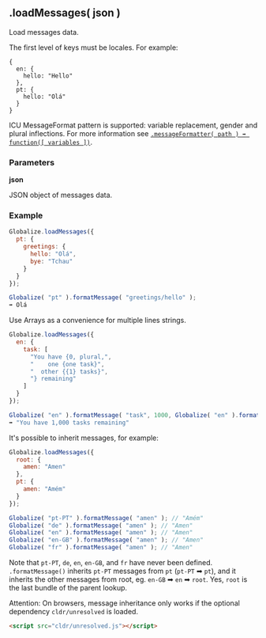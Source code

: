 ## .loadMessages( json )

Load messages data.

The first level of keys must be locales. For example:

```
{
  en: {
    hello: "Hello"
  },
  pt: {
    hello: "Olá"
  }
}
```

ICU MessageFormat pattern is supported: variable replacement, gender and plural
inflections. For more information see [`.messageFormatter( path ) ➡ function([
variables ])`](./message-formatter.md).

### Parameters

**json**

JSON object of messages data.

### Example

```javascript
Globalize.loadMessages({
  pt: {
    greetings: {
      hello: "Olá",
      bye: "Tchau"
    }
  }
});

Globalize( "pt" ).formatMessage( "greetings/hello" );
➡ Olá
```

Use Arrays as a convenience for multiple lines strings.

```javascript
Globalize.loadMessages({
  en: {
    task: [
      "You have {0, plural,",
      "    one {one task}",
      "  other {{1} tasks}",
      "} remaining"
    ]
  }
});

Globalize( "en" ).formatMessage( "task", 1000, Globalize( "en" ).formatNumber( 1000 ) );
➡ "You have 1,000 tasks remaining"
```

It's possible to inherit messages, for example:

```javascript
Globalize.loadMessages({
  root: {
    amen: "Amen"
  },
  pt: {
    amen: "Amém"
  }
});

Globalize( "pt-PT" ).formatMessage( "amen" ); // "Amém"
Globalize( "de" ).formatMessage( "amen" ); // "Amen"
Globalize( "en" ).formatMessage( "amen" ); // "Amen"
Globalize( "en-GB" ).formatMessage( "amen" ); // "Amen"
Globalize( "fr" ).formatMessage( "amen" ); // "Amen"
```

Note that `pt-PT`, `de`, `en`, `en-GB`, and `fr` have never been defined.
`.formatMessage()` inherits `pt-PT` messages from `pt` (`pt-PT` ➡ `pt`), and
it inherits the other messages from root, eg. `en-GB` ➡ `en` ➡ `root`. Yes,
`root` is the last bundle of the parent lookup.

Attention: On browsers, message inheritance only works if the optional
dependency `cldr/unresolved` is loaded.

```html
<script src="cldr/unresolved.js"></script>
```
